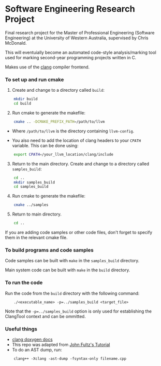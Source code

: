 # Software Engineering Research Project
Final research project for the Master of Professional Engineering (Software Engineering) at the University of Western Australia, supervised by Chris McDonald.

This will eventuially become an automated code-style analysis/marking tool used for marking second-year programming projects written in C.

Makes use of the [clang](https://clang.llvm.org/) compiler frontend.

### To set up and run cmake
1. Create and change to a directory called `build`:
```bash
    mkdir build
    cd build
```
2. Run cmake to generate the makefile:
```bash
    cmake .. -DCMAKE_PREFIX_PATH=/path/to/llvm
```
  - Where `/path/to/llvm` is the directory containing `llvm-config`.

  - You also need to add the location of clang headers to your `CPATH` variable. This can be done using:

```bash
    export CPATH=/your_llvm_location/clang/include
```
3. Return to the main directory. Create and change to a directory called `samples_build`:
```bash
    cd ..
    mkdir samples_build
    cd samples_build
```
4. Run cmake to generate the makefile:
```bash
    cmake ../samples
```
5. Return to main directory.
```bash
    cd ..
```

If you are adding code samples or other code files, don't forget to specify them in the relevant cmake file.

### To build programs and code samples
Code samples can be built with `make` in the `samples_build` directory.

Main system code can be built with `make` in the `build` directory.

### To run the code
Run the code from the `build` directory with the following command:
```
    ./<executable_name> -p=../samples_build <target_file>
```
Note that the `-p=../samples_build` option is only used for establishing the ClangTool context and can be ommitted.

### Useful things
- [clang doxygen docs](https://clang.llvm.org/doxygen/index.html)
- This repo was adapted from [John Fultz's Tutorial](https://github.com/jfultz/libtooling_step_by_step)
- To do an AST dump, run:

````
    clang++ -Xclang -ast-dump -fsyntax-only filename.cpp
````
